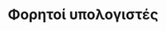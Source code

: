 ---
layout: timeline 
title: Φορητοί υπολογιστές
image_url: /images/dynabook-sketch.png
caption: Ενώ οι όροι φορητός υπολογιστής και φορητός υπολογιστής χρησιμοποιούνται εναλλακτικά σήμερα, υπάρχει κάποιο ερώτημα σχετικά με την αρχική ετυμολογία και την ιδιαιτερότητα του όρου. Ο όρος φορητός υπολογιστής φαίνεται ότι επινοήθηκε στις αρχές της δεκαετίας του 1980 για να περιγράψει έναν φορητό υπολογιστή που μπορούσε να χρησιμοποιηθεί στην αγκαλιά κάποιου και για να διακρίνει αυτές τις συσκευές από τους παλαιότερους και πολύ βαρύτερους φορητούς υπολογιστές (που ανεπίσημα ονομάζονταν "luggables"). Ο όρος φορητός υπολογιστής φαίνεται ότι επικράτησε λίγο αργότερα, καθώς οι κατασκευαστές άρχισαν να παράγουν ακόμη μικρότερες φορητές συσκευές, μειώνοντας περαιτέρω το βάρος και το μέγεθός τους και ενσωματώνοντας οθόνη περίπου στο μέγεθος χαρτιού Α4. 
events:
  - apple-newton 
  - dynabook-mockup
  - note-taker
  - osborne1
---